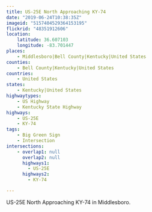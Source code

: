 ```yaml
---
title: US-25E North Approaching KY-74
date: "2019-06-24T10:38:35Z"
imageid: "5157404529364153195"
flickrid: "48351912606"
location:
    latitude: 36.607103
    longitude: -83.701447
places:
    - Middlesboro|Bell County|Kentucky|United States
counties:
    - Bell County|Kentucky|United States
countries:
    - United States
states:
    - Kentucky|United States
highwaytypes:
    - US Highway
    - Kentucky State Highway
highways:
    - US-25E
    - KY-74
tags:
    - Big Green Sign
    - Intersection
intersections:
    - overlap1: null
      overlap2: null
      highways1:
        - US-25E
      highways2:
        - KY-74

---
```

US-25E North Approaching KY-74 in Middlesboro.